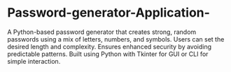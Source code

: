 # Password-generator-Application-
A Python-based password generator that creates strong, random passwords using a mix of letters, numbers, and symbols. Users can set the desired length and complexity. Ensures enhanced security by avoiding predictable patterns. Built using Python with Tkinter for GUI or CLI for simple interaction.
